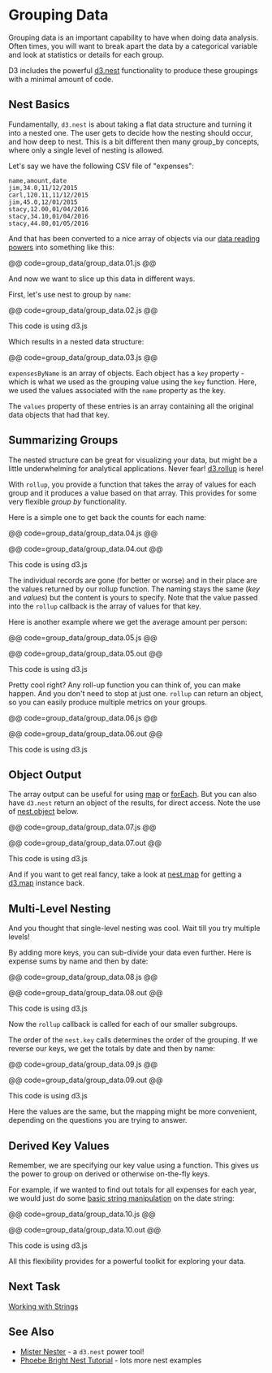 # Grouping Data

Grouping data is an important capability to have when doing data analysis. Often times, you will want to break apart the data by a categorical variable and look at statistics or details for each group.

D3 includes the powerful [d3.nest](https://github.com/d3/d3-collection/blob/master/README.md#nest) functionality to produce these groupings with a minimal amount of code.

## Nest Basics

Fundamentally, `d3.nest` is about taking a flat data structure and turning it into a nested one. The user gets to decide how the nesting should occur, and how deep to nest. This is a bit different then many group_by concepts, where only a single level of nesting is allowed.

Let's say we have the following CSV file of "expenses":

```
name,amount,date
jim,34.0,11/12/2015
carl,120.11,11/12/2015
jim,45.0,12/01/2015
stacy,12.00,01/04/2016
stacy,34.10,01/04/2016
stacy,44.80,01/05/2016
```

And that has been converted to a nice array of objects via our [data reading powers](read_data.html) into something like this:

@@ code=group_data/group_data.01.js @@

And now we want to slice up this data in different ways.

First, let's use nest to group by `name`:

@@ code=group_data/group_data.02.js @@

<div class="aside">This code is using d3.js</div>

Which results in a nested data structure:

@@ code=group_data/group_data.03.js @@

`expensesByName` is an array of objects. Each object has a `key` property - which is what we used as the grouping value using the `key` function. Here, we used the values associated with the `name` property as the key.

The `values` property of these entries is an array containing all the original data objects that had that key.

## Summarizing Groups

The nested structure can be great for visualizing your data, but might be a little underwhelming for analytical applications. Never fear! [d3.rollup](https://github.com/d3/d3-collection/blob/master/README.md#nest_rollup) is here!

With `rollup`, you provide a function that takes the array of values for each group and it produces a value based on that array. This provides for some very flexible _group by_ functionality.

Here is a simple one to get back the counts for each name:

@@ code=group_data/group_data.04.js @@

@@ code=group_data/group_data.04.out @@

<div class="aside">This code is using d3.js</div>

The individual records are gone (for better or worse) and in their place are the values returned by our rollup function. The naming stays the same (_key_ and _values_) but the content is yours to specify. Note that the value passed into the `rollup` callback is the array of values for that key.

Here is another example where we get the average amount per person:

@@ code=group_data/group_data.05.js @@

@@ code=group_data/group_data.05.out @@

<div class="aside">This code is using d3.js</div>

Pretty cool right? Any roll-up function you can think of, you can make happen. And you don't need to stop at just one. `rollup` can return an object, so you can easily produce multiple metrics on your groups.

@@ code=group_data/group_data.06.js @@

@@ code=group_data/group_data.06.out @@

<div class="aside">This code is using d3.js</div>

## Object Output

The array output can be useful for using [map](https://developer.mozilla.org/en-US/docs/Web/JavaScript/Reference/Global_Objects/Array/map) or [forEach](https://developer.mozilla.org/en-US/docs/Web/JavaScript/Reference/Global_Objects/Array/forEach). But you can also have `d3.nest` return an object of the results, for direct access. Note the use of [nest.object](https://github.com/d3/d3-collection/blob/master/README.md#nest_object) below.

@@ code=group_data/group_data.07.js @@

@@ code=group_data/group_data.07.out @@

<div class="aside">This code is using d3.js</div>

And if you want to get real fancy, take a look at [nest.map](https://github.com/d3/d3-collection/blob/master/README.md#nest_map) for getting a [d3.map](https://github.com/d3/d3-collection/blob/master/README.md#map) instance back.

## Multi-Level Nesting

And you thought that single-level nesting was cool. Wait till you try multiple levels!

By adding more keys, you can sub-divide your data even further. Here is expense sums by name and then by date:

@@ code=group_data/group_data.08.js @@

@@ code=group_data/group_data.08.out @@

<div class="aside">This code is using d3.js</div>

Now the `rollup` callback is called for each of our smaller subgroups.

The order of the `nest.key` calls determines the order of the grouping. If we reverse our keys, we get the totals by date and then by name:

@@ code=group_data/group_data.09.js @@

@@ code=group_data/group_data.09.out @@

<div class="aside">This code is using d3.js</div>

Here the values are the same, but the mapping might be more convenient, depending on the questions you are trying to answer.

## Derived Key Values

Remember, we are specifying our key value using a function. This gives us the power to group on derived or otherwise on-the-fly keys.

For example, if we wanted to find out totals for all expenses for each year, we would just do some [basic string manipulation](strings.html) on the date string:

@@ code=group_data/group_data.10.js @@

@@ code=group_data/group_data.10.out @@

<div class="aside">This code is using d3.js</div>

All this flexibility provides for a powerful toolkit for exploring your data.

## Next Task

[Working with Strings](strings.html)

## See Also

- [Mister Nester](http://bl.ocks.org/shancarter/raw/4748131/) - a `d3.nest` power tool!
- [Phoebe Bright Nest Tutorial](http://bl.ocks.org/phoebebright/raw/3176159/) - lots more nest examples

